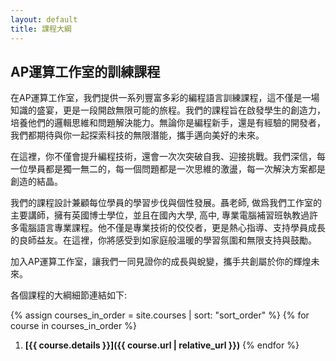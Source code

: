 ```yaml
---
layout: default
title: 課程大綱
---
```


## AP運算工作室的訓練課程

在AP運算工作室，我們提供一系列豐富多彩的編程語言訓練課程，這不僅是一場知識的盛宴，更是一段開啟無限可能的旅程。我們的課程旨在啟發學生的創造力，培養他們的邏輯思維和問題解決能力。無論你是編程新手，還是有經驗的開發者，我們都期待與你一起探索科技的無限潛能，攜手邁向美好的未來。

在這裡，你不僅會提升編程技術，還會一次次突破自我、迎接挑戰。我們深信，每一位學員都是獨一無二的，每一個問題都是一次思維的激盪，每一次解決方案都是創造的結晶。

我們的課程設計兼顧每位學員的學習步伐與個性發展。聶老師, 做爲我們工作室的主要講師，擁有英國博士學位，並且在國內大學, 高中, 專業電腦補習班執教過許多電腦語言專業課程。他不僅是專業技術的佼佼者，更是熱心指導、支持學員成長的良師益友。在這裡，你將感受到如家庭般溫暖的學習氛圍和無限支持與鼓勵。

加入AP運算工作室，讓我們一同見證你的成長與蛻變，攜手共創屬於你的輝煌未來。

各個課程的大綱細節連結如下:

{% assign courses_in_order = site.courses | sort: "sort_order" %}
{% for course in courses_in_order %}
1. **[{{ course.details }}]({{ course.url | relative_url }})**
{% endfor %}

